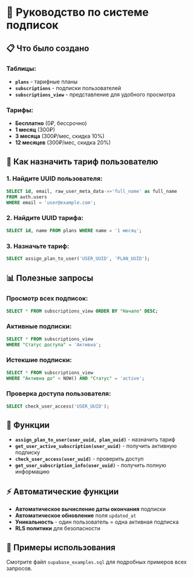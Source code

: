 # 🎯 Руководство по системе подписок

## 📋 Что было создано

### Таблицы:
- **`plans`** - тарифные планы
- **`subscriptions`** - подписки пользователей
- **`subscriptions_view`** - представление для удобного просмотра

### Тарифы:
- **Бесплатно** (0₽, бессрочно)
- **1 месяц** (300₽)
- **3 месяца** (300₽/мес, скидка 10%)
- **12 месяцев** (300₽/мес, скидка 20%)

## 🚀 Как назначить тариф пользователю

### 1. Найдите UUID пользователя:
```sql
SELECT id, email, raw_user_meta_data->>'full_name' as full_name
FROM auth.users 
WHERE email = 'user@example.com';
```

### 2. Найдите UUID тарифа:
```sql
SELECT id, name FROM plans WHERE name = '1 месяц';
```

### 3. Назначьте тариф:
```sql
SELECT assign_plan_to_user('USER_UUID', 'PLAN_UUID');
```

## 📊 Полезные запросы

### Просмотр всех подписок:
```sql
SELECT * FROM subscriptions_view ORDER BY "Начало" DESC;
```

### Активные подписки:
```sql
SELECT * FROM subscriptions_view 
WHERE "Статус доступа" = 'Активна';
```

### Истекшие подписки:
```sql
SELECT * FROM subscriptions_view 
WHERE "Активна до" < NOW() AND "Статус" = 'active';
```

### Проверка доступа пользователя:
```sql
SELECT check_user_access('USER_UUID');
```

## 🔧 Функции

- **`assign_plan_to_user(user_uuid, plan_uuid)`** - назначить тариф
- **`get_user_active_subscription(user_uuid)`** - получить активную подписку
- **`check_user_access(user_uuid)`** - проверить доступ
- **`get_user_subscription_info(user_uuid)`** - получить полную информацию

## ⚡ Автоматические функции

- **Автоматическое вычисление даты окончания** подписки
- **Автоматическое обновление** поля `updated_at`
- **Уникальность** - один пользователь = одна активная подписка
- **RLS политики** для безопасности

## 🎯 Примеры использования

Смотрите файл `supabase_examples.sql` для подробных примеров всех запросов.
